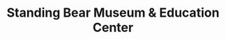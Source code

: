 ---
layout: repo
title: "Standing Bear Museum & Education Center"
id: 25083
permalink: repos/25083/
---